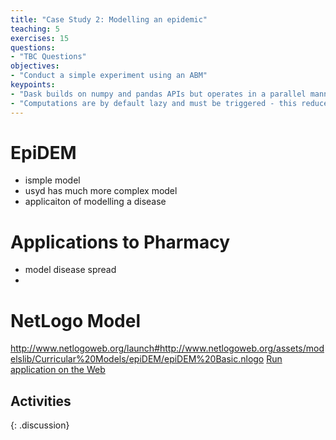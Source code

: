 ```yaml
---
title: "Case Study 2: Modelling an epidemic"
teaching: 5
exercises: 15
questions:
- "TBC Questions"
objectives:
- "Conduct a simple experiment using an ABM"
keypoints:
- "Dask builds on numpy and pandas APIs but operates in a parallel manner"
- "Computations are by default lazy and must be triggered - this reduces unneccessary computation time"
---
```


# EpiDEM

- ismple model
- usyd has much more complex model
- applicaiton of modelling a disease

# Applications to Pharmacy

- model disease spread
- 


# NetLogo Model


http://www.netlogoweb.org/launch#http://www.netlogoweb.org/assets/modelslib/Curricular%20Models/epiDEM/epiDEM%20Basic.nlogo
<a href = "http://www.netlogoweb.org/launch#http://ccl.northwestern.edu/netlogo/models/models/Sample%20Models/Social%20Science/Rumor%20Mill.nlogo">Run application on the Web</a>

## Activities

>
>
>
>
{: .discussion}
